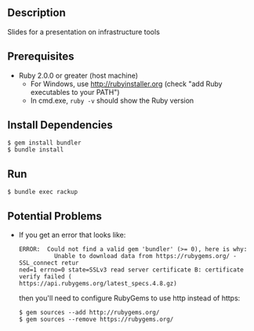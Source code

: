 ## Description
Slides for a presentation on infrastructure tools

## Prerequisites
- Ruby 2.0.0 or greater (host machine)
  - For Windows, use http://rubyinstaller.org (check "add Ruby executables to your PATH")
  - In cmd.exe, `ruby -v` should show the Ruby version

## Install Dependencies
```
$ gem install bundler
$ bundle install
```

## Run
```
$ bundle exec rackup
```

## Potential Problems
- If you get an error that looks like:

  ```
  ERROR:  Could not find a valid gem 'bundler' (>= 0), here is why:
            Unable to download data from https://rubygems.org/ - SSL_connect retur
  ned=1 errno=0 state=SSLv3 read server certificate B: certificate verify failed (
  https://api.rubygems.org/latest_specs.4.8.gz)
  ```

  then you'll need to configure RubyGems to use http instead of https:

  ```
  $ gem sources --add http://rubygems.org/
  $ gem sources --remove https://rubygems.org/
  ```
